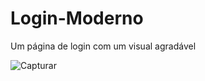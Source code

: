 # Login-Moderno
Um página de login com um visual agradável

![Capturar](https://github.com/WendellLeite/Login-Moderno/assets/158989526/c92542cb-746b-416c-a272-70e6696b5ea6)
